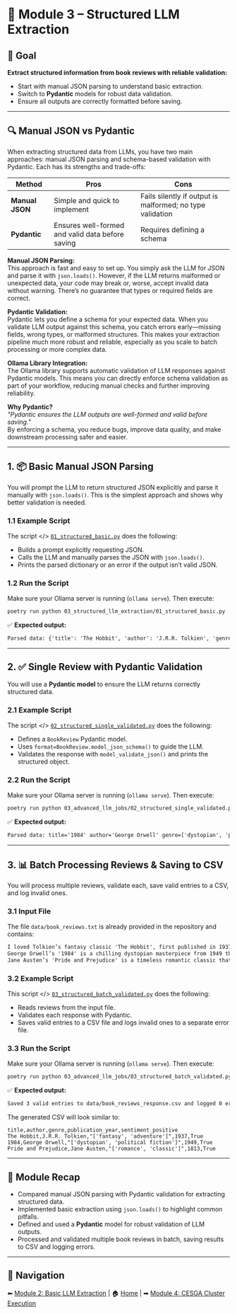 # 🧩 Module 3 – Structured LLM Extraction

## 🎯 Goal

**Extract structured information from book reviews with reliable validation:**

- Start with manual JSON parsing to understand basic extraction.
- Switch to **Pydantic** models for robust data validation.
- Ensure all outputs are correctly formatted before saving.

---

## 🔍 Manual JSON vs Pydantic

When extracting structured data from LLMs, you have two main approaches: manual JSON parsing and schema-based validation with Pydantic. Each has its strengths and trade-offs:

| Method          | Pros                                             | Cons                                                      |
| --------------- | ------------------------------------------------ | --------------------------------------------------------- |
| **Manual JSON** | Simple and quick to implement                    | Fails silently if output is malformed; no type validation |
| **Pydantic**    | Ensures well-formed and valid data before saving | Requires defining a schema                                |

**Manual JSON Parsing:**  
This approach is fast and easy to set up. You simply ask the LLM for JSON and parse it with `json.loads()`. However, if the LLM returns malformed or unexpected data, your code may break or, worse, accept invalid data without warning. There’s no guarantee that types or required fields are correct.

**Pydantic Validation:**  
Pydantic lets you define a schema for your expected data. When you validate LLM output against this schema, you catch errors early—missing fields, wrong types, or malformed structures. This makes your extraction pipeline much more robust and reliable, especially as you scale to batch processing or more complex data.

**Ollama Library Integration:**  
The Ollama library supports automatic validation of LLM responses against Pydantic models. This means you can directly enforce schema validation as part of your workflow, reducing manual checks and further improving reliability.

**Why Pydantic?**  
_"Pydantic ensures the LLM outputs are well-formed and valid before saving."_  
By enforcing a schema, you reduce bugs, improve data quality, and make downstream processing safer and easier.

---

## 1. 📦 Basic Manual JSON Parsing

You will prompt the LLM to return structured JSON explicitly and parse it manually with `json.loads()`. This is the simplest approach and shows why better validation is needed.

### **1.1 Example Script**

The script </> [`01_structured_basic.py`](./01_structured_basic.py) does the following:

- Builds a prompt explicitly requesting JSON.
- Calls the LLM and manually parses the JSON with `json.loads()`.
- Prints the parsed dictionary or an error if the output isn’t valid JSON.

### **1.2 Run the Script**

Make sure your Ollama server is running (`ollama serve`). Then execute:

```bash
poetry run python 03_structured_llm_extraction/01_structured_basic.py
```

✅ **Expected output:**

```txt
Parsed data: {'title': 'The Hobbit', 'author': 'J.R.R. Tolkien', 'genre': ['fantasy', 'adventure'], 'publication_year': 1937, 'sentiment_positive': True}
```

---

## 2. ✅ Single Review with Pydantic Validation

You will use a **Pydantic model** to ensure the LLM returns correctly structured data.

### **2.1 Example Script**

The script </> [`02_structured_single_validated.py`](./02_structured_single_validated.py) does the following:

- Defines a `BookReview` Pydantic model.
- Uses `format=BookReview.model_json_schema()` to guide the LLM.
- Validates the response with `model_validate_json()` and prints the structured object.

### **2.2 Run the Script**

Make sure your Ollama server is running (`ollama serve`). Then execute:

```bash
poetry run python 03_advanced_llm_jobs/02_structured_single_validated.py
```

✅ **Expected output:**

```txt
Parsed data: title='1984' author='George Orwell' genre=['dystopian', 'political fiction'] publication_year=1949 sentiment_positive=True
```

---

## 3. 📊 Batch Processing Reviews & Saving to CSV

You will process multiple reviews, validate each, save valid entries to a CSV, and log invalid ones.

### **3.1 Input File**

The file `data/book_reviews.txt` is already provided in the repository and contains:

```txt
I loved Tolkien’s fantasy classic 'The Hobbit', first published in 1937. Such a charming adventure!
George Orwell’s '1984' is a chilling dystopian masterpiece from 1949 that feels frighteningly relevant today.
Jane Austen’s 'Pride and Prejudice' is a timeless romantic classic that brilliantly critiques social norms.
```

### **3.2 Example Script**

This script </> [`03_structured_batch_validated.py`](./03_structured_batch_validated.py) does the following:

- Reads reviews from the input file.
- Validates each response with Pydantic.
- Saves valid entries to a CSV file and logs invalid ones to a separate error file.

### **3.3 Run the Script**

Make sure your Ollama server is running (`ollama serve`). Then execute:

```bash
poetry run python 03_advanced_llm_jobs/03_structured_batch_validated.py
```

✅ **Expected output:**

```txt
Saved 3 valid entries to data/book_reviews_response.csv and logged 0 errors.
```

The generated CSV will look similar to:

```csv
title,author,genre,publication_year,sentiment_positive
The Hobbit,J.R.R. Tolkien,"['fantasy', 'adventure']",1937,True
1984,George Orwell,"['dystopian', 'political fiction']",1949,True
Pride and Prejudice,Jane Austen,"['romance', 'classic']",1813,True
```

---

## 📝 Module Recap

- Compared manual JSON parsing with Pydantic validation for extracting structured data.
- Implemented basic extraction using `json.loads()` to highlight common pitfalls.
- Defined and used a **Pydantic** model for robust validation of LLM outputs.
- Processed and validated multiple book reviews in batch, saving results to CSV and logging errors.

---

## 🔗 Navigation

⬅ [Module 2: Basic LLM Extraction](../02_basic_llm_extraction/README.md) | 🏠 [Home](../README.md) | ➡ [Module 4: CESGA Cluster Execution](../04_cluster_execution/README.md)
